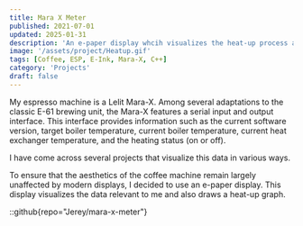 ```yaml
---
title: Mara X Meter
published: 2021-07-01
updated: 2025-01-31
description: 'An e-paper display whcih visualizes the heat-up process and key metrics of the Lelit Mara-X espresso machine.'
image: '/assets/project/Heatup.gif'
tags: [Coffee, ESP, E-Ink, Mara-X, C++]
category: 'Projects'
draft: false 
---
```


My espresso machine is a Lelit Mara-X. Among several adaptations to the classic E-61 brewing unit, the Mara-X features a serial input and output interface. This interface provides information such as the current software version, target boiler temperature, current boiler temperature, current heat exchanger temperature, and the heating status (on or off).

I have come across several projects that visualize this data in various ways.

To ensure that the aesthetics of the coffee machine remain largely unaffected by modern displays, I decided to use an e-paper display. This display visualizes the data relevant to me and also draws a heat-up graph.

::github{repo="Jerey/mara-x-meter"}
